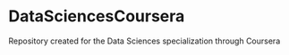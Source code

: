 DataSciencesCoursera
====================

Repository created for the Data Sciences specialization through Coursera
